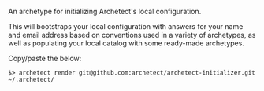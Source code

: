 An archetype for initializing Archetect's local configuration.

This will bootstraps your local configuration with answers for your name and email address based on conventions used in a variety of archetypes, as well as populating your local catalog with some ready-made archetypes.

Copy/paste the below:

    $> archetect render git@github.com:archetect/archetect-initializer.git ~/.archetect/
